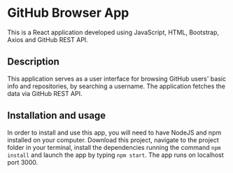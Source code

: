 # GitHub Browser App

 This is a React application developed using JavaScript, HTML, Bootstrap, Axios and GitHub REST API.

## Description

This application serves as a user interface for browsing GitHub users' basic info and repositories, by searching a username. The application fetches the data via GitHub REST API.

## Installation and usage

In order to install and use this app, you will need to have NodeJS and npm installed on your computer. Download this project, navigate to the project folder in your terminal, install the dependencies running the command ```npm install``` and launch the app by typing ```npm start```. The app runs on localhost port 3000.